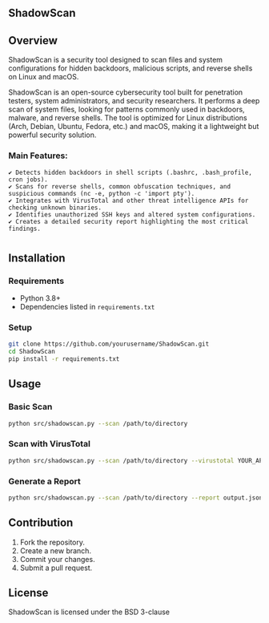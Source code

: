 ## ShadowScan

## Overview
ShadowScan is a security tool designed to scan files and system configurations for hidden backdoors, malicious scripts, and reverse shells on Linux and macOS.

ShadowScan is an open-source cybersecurity tool built for penetration testers, system administrators, and security researchers.
It performs a deep scan of system files, looking for patterns commonly used in backdoors, malware, and reverse shells.
The tool is optimized for Linux distributions (Arch, Debian, Ubuntu, Fedora, etc.) and macOS, making it a lightweight but powerful security solution.

### Main Features:

    ✔ Detects hidden backdoors in shell scripts (.bashrc, .bash_profile, cron jobs).
    ✔ Scans for reverse shells, common obfuscation techniques, and suspicious commands (nc -e, python -c 'import pty').
    ✔ Integrates with VirusTotal and other threat intelligence APIs for checking unknown binaries.
    ✔ Identifies unauthorized SSH keys and altered system configurations.
    ✔ Creates a detailed security report highlighting the most critical findings.

#

## Installation
### Requirements
- Python 3.8+
- Dependencies listed in `requirements.txt`

### Setup
```bash
git clone https://github.com/yourusername/ShadowScan.git
cd ShadowScan
pip install -r requirements.txt
```

## Usage
### Basic Scan
```bash
python src/shadowscan.py --scan /path/to/directory
```

### Scan with VirusTotal
```bash
python src/shadowscan.py --scan /path/to/directory --virustotal YOUR_API_KEY
```

### Generate a Report
```bash
python src/shadowscan.py --scan /path/to/directory --report output.json
```

## Contribution
1. Fork the repository.
2. Create a new branch.
3. Commit your changes.
4. Submit a pull request.

## License
ShadowScan is licensed under the BSD 3-clause

